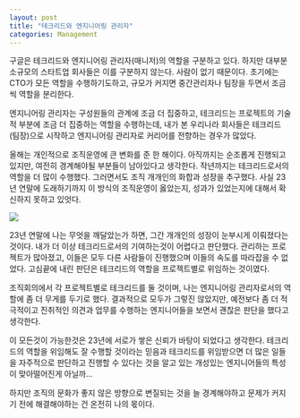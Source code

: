 ```yaml
---
layout: post
title: "테크리드와 엔지니어링 관리자"
categories: Management
---
```

구글은 테크리드와 엔지니어링 관리자(매니저)의 역할을 구분하고 있다. 하지만 대부분 소규모의 스타트업 회사들은 이를 구분하지 않는다. 사람이 없기 때문이다. 초기에는 CTO가 모든 역할을 수행하기도하고, 규모가 커지면 중간관리자나 팀장을 두면서 조금씩 역할을 분리한다.

엔지니어링 관리자는 구성원들의 관계에 조금 더 집중하고, 테크리드는 프로젝트의 기술적 부분에 조금 더 집중하는 역할을 수행하는데, 내가 본 우리나라 회사들은 테크리드 (팀장)으로 시작하고 엔지니어링 관리자로 커리어를 전향하는 경우가 많았다.

올해는 개인적으로 조직운영에 큰 변화를 준 한 해이다. 아직까지는 순조롭게 진행되고 있지만, 여전히 경계해야될 부분들이 남아있다고 생각한다. 작년까지는 테크리드로서의 역할을 더 많이 수행했다. 그러면서도 조직 개개인의 화합과 성장을 추구했다. 사실 23년 연말에 도래하기까지 이 방식의 조직운영이 옳았는지, 성과가 있었는지에 대해서 확신하지 못하고 있엇다.

![](/my_thoughts/images/posts/harmonize.png)

23년 연말에 나는 무엇을 깨달았는가 하면, 그간 개개인의 성장이 눈부시게 이뤄졌다는 것이다. 내가 더 이상 테크리드로서의 기여하는것이 어렵다고 판단했다. 관리하는 프로젝트가 많아졌고, 이들은 모두 다른 사람들이 진행했으며 이들의 속도를 따라잡을 수 없었다. 고심끝에 내린 판단은 테크리드의 역할을 프로젝트별로 위임하는 것이였다.

조직회의에서 각 프로젝트별로 테크리드를 둘 것이며, 나는 엔지니어링 관리자로서의 역할에 좀 더 무게를 두기로 했다. 결과적으로 모두가 그렇진 않았지만, 예전보다 좀 더 적극적이고 진취적인 의견과 업무를 수행하는 엔지니어들을 보면서 괜찮은 판단을 했다고 생각한다.

이 모든것이 가능한것은 23년에 서로가 쌓은 신뢰가 바탕이 되었다고 생각한다. 테크리드의 역할을 위임해도 잘 수행할 것이라는 믿음과 테크리드를 위임받으면 더 많은 일들을 자주적으로 판단하고 진행할 수 있다는 것을 알고 있는 개성있는 엔지니어들의 특성이 맞아떨어진게 아닐까...

하지만 조직의 문화가 좋지 않은 방향으로 변질되는 것을 늘 경계해야하고 문제가 커지기 전에 해결해야하는 건 온전히 나의 몫이다.